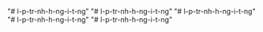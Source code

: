 "# l-p-tr-nh-h-ng-i-t-ng" 
"# l-p-tr-nh-h-ng-i-t-ng" 
"# l-p-tr-nh-h-ng-i-t-ng" 
"# l-p-tr-nh-h-ng-i-t-ng" 
"# l-p-tr-nh-h-ng-i-t-ng" 
